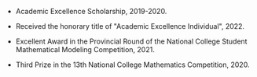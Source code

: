 - Academic Excellence Scholarship, 2019-2020.

- Received the honorary title of "Academic Excellence Individual", 2022.

- Excellent Award in the Provincial Round of the National College Student Mathematical Modeling Competition, 2021.

- Third Prize in the 13th National College Mathematics Competition, 2020.